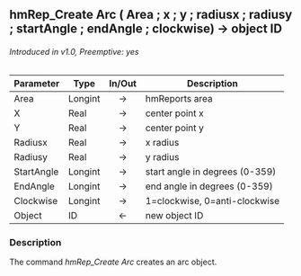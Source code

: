 ## hmRep_Create Arc ( Area ; x ; y ; radiusx ; radiusy ; startAngle ; endAngle ; clockwise) → object ID
###### Introduced in v1.0, Preemptive: yes

|Parameter|Type|In/Out|Description
|---|---|:---:|---
|Area|Longint|→|hmReports area
|X|Real|→|center point x
|Y|Real|→|center point y
|Radiusx|Real|→|x radius
|Radiusy|Real|→|y radius
|StartAngle|Longint|→|start angle in degrees (0-359)
|EndAngle|Longint|→|end angle in degrees (0-359)
|Clockwise|Longint|→|1=clockwise, 0=anti-clockwise
|Object|ID|←|new object ID

### Description
The command *hmRep_Create Arc* creates an arc object.
